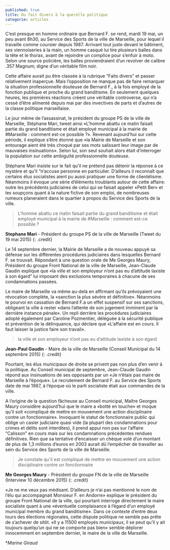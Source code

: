 ```yaml
---
published: true
title: Du fait divers à la querelle politique
categorie: articles
---
```




C’est presque en homme ordinaire que Bernard F. se rend, mardi 19 mai, un peu avant 8h30, au Service des Sports de la ville de Marseille, pour lequel il travaille comme coursier depuis 1987. Arrivant tout juste devant le bâtiment, ses viennoiseries à la main, un homme casqué lui tire plusieurs balles dans la tête et le thorax, avant de rejoindre un complice pour s’enfuir à moto. Selon une source policière, les balles proviendraient d’un revolver de calibre .357 Magnum; digne d’un véritable film noir.

Cette affaire aurait pu être classée à la rubrique “Faits divers” et passer relativement inaperçue. Mais l’opposition ne manque pas de faire remarquer la situation professionnelle douteuse de Bernard F., à la fois employé de la fonction publique et proche du grand banditisme. En seulement quelques heures, les premières réactions créent une véritable controverse, qui n’a cessé d’être alimenté depuis mai par des invectives de parts et d’autres de la classe politique marseillaise.   

Le jour même de l’assassinat, le président du groupe PS de la ville de Marseille, Stéphane Mari, tweet ainsi «L'homme abattu ce matin faisait partie du grand banditisme et était employé municipal à la mairie de #Marseille : comment est-ce possible ?». Revenant aujourd’hui sur cette période, il explique s’être étonné que «la Mairie de Marseille et son entourage aient été très choqué par ses mots salissant leur image par de mauvaises insinuations». Selon lui, son seul souhait alors était d’interroger la population sur cette ambiguïté professionnelle douteuse.

Stéphane Mari insiste sur le fait qu’il ne prétend pas détenir la réponse à ce mystère et qu’il “n’accuse personne en particulier. D’ailleurs il reconnaît que certains élus socialistes aient pu aussi pratiquer une forme de clientélisme. Néanmoins il évoque une série d’éléments troublants autour de cette affaire: outre les précédents judiciaires de celui qui se faisait appeler «Petit Ber» et les soupçons quant à la nature fictive de son emploi, de nombreuses rumeurs planeraient dans le quartier à propos du Service des Sports de la ville.
 
> L'homme abattu ce matin faisait partie du grand banditisme et était employé municipal à la mairie de #Marseille : comment est-ce possible ?

**Stephane Mari** - Président du groupe PS de la ville de Marseille (Tweet du 19 mai 2015)
{: .credit}
 
Le 14 septembre dernier, la Mairie de Marseille a de nouveau appuyé sa défense sur les différentes procédures judiciaires dans lesquelles Bernard F. se trouvait. Répondant à une question orale de Me Georges Maury, Président du groupe Front National de la ville de Marseille, Jean-Claude Gaudin explique que «la ville et son employeur n’ont pas eu d’attitude laxiste à son égard” lui imposant des exclusions temporaires à chacune de ses condamnations passées. 

Le maire de Marseille va même au-delà en affirmant qu’ils prévoyaient une révocation complète, la «sanction la plus sévère et définitive». Néanmoins le pourvoi en cassation de Bernard F.a un effet suspensif sur ses sanctions, obligeant  la ville à rester «dans l’attente de son jugement imminent par la dernière instance pénale». Un repli derrière les procédures judiciaires adopté également par Caroline Pozmentier, déléguée à la sécurité publique et prévention de la délinquance, qui déclare que «L’affaire est en cours. Il faut laisser la justice faire son travail».

> la ville et son employeur n’ont pas eu d’attitude laxiste à son égard

**Jean-Paul Gaudin** - Maire de la ville de Marseille (Conseil Municipal du 14 septembre 2015)
{: .credit}
 
Pourtant, les élus municipaux de droite se privent pas non plus d’en venir à la politique. Au Conseil municipal de septembre, Jean-Claude Gaudin répond aux insinuations de ses opposants par un «Je n’étais pas maire de Marseille à l’époque». Le recrutement de Bernard F. au Service des Sports date de mai 1987, à l’époque où le parti socialiste était aux commandes de la ville.
 
A l’origine de la question fâcheuse au Conseil municipal, Maître Georges Maury considère aujourd’hui que le maire a «botté en touche» et moque qu’il soit «compliqué de mettre en mouvement une action disciplinaire contre un fonctionnaire». Invoquant le statut de fonctionnaire public qui oblige un casier judiciaire quasi vide (la plupart des condamnations pour crimes et délits sont interdites), il prend appui non pas sur l’affaire “Calisson” en cours mais sur les condamnations précédentes rendues définitives. Rien que sa tentative d’encaisser un chèque volé d’un montant de plus de 1,3 millions d’euros en 2003 aurait dû l’empêcher de travailler au sein du Service des Sports de la ville de Marseille.

> Je constate qu'il est compliqué de mettre en mouvement une action disciplinaire contre un fonctionnaire

**Me Georges Maury** - Président du groupe FN de la ville de Marseille (Interview 10 décembre 2015)
{: .credit}

 «Je ne me veux pas médisant. D’ailleurs je n’ai pas mentionné le nom de l’élu qui accompagnait Monsieur F. en Andorre» explique le président du groupe Front National de la ville, qui pourtant interroge directement le maire socialiste quant à une «éventuelle complaisance à l’égard d’un employé municipal membre du grand banditisme». Dans ce contexte d’entre deux tours des élections régionales, cette dispute politique ne semble pas prête de s’achever de sitôt. «Il y a 11500 employés municipaux, il se peut qu’il y ait toujours quelqu’un qui ne se comporte pas bien» semble déplorer innocemment en septembre dernier, le maire de la ville de Marseille.

 
**Marine Giraud*
